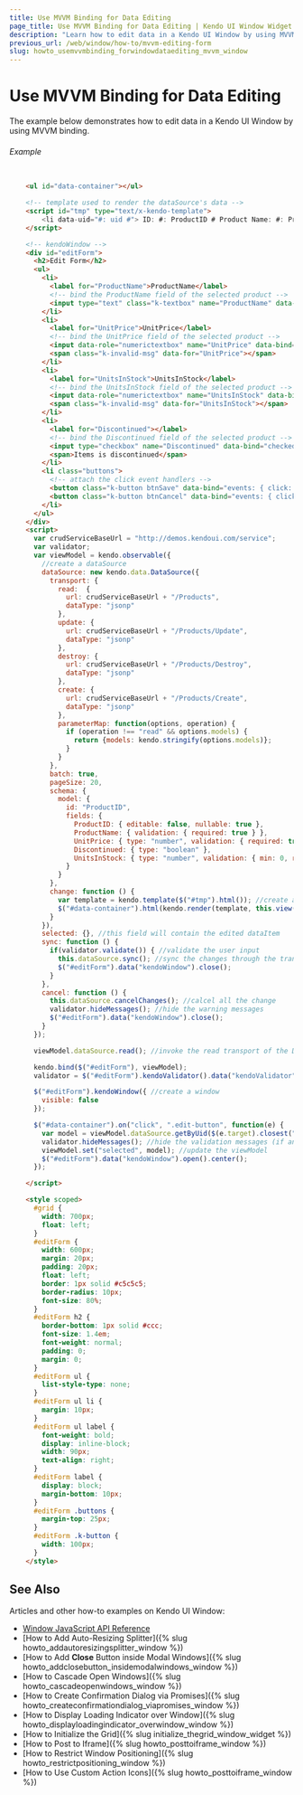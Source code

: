 ```yaml
---
title: Use MVVM Binding for Data Editing
page_title: Use MVVM Binding for Data Editing | Kendo UI Window Widget
description: "Learn how to edit data in a Kendo UI Window by using MVVM binding."
previous_url: /web/window/how-to/mvvm-editing-form
slug: howto_usemvvmbinding_forwindowdataediting_mvvm_window
---
```


# Use MVVM Binding for Data Editing

The example below demonstrates how to edit data in a Kendo UI Window by using MVVM binding.

###### Example

```html

    <ul id="data-container"></ul>

    <!-- template used to render the dataSource's data -->
    <script id="tmp" type="text/x-kendo-template">
        <li data-uid="#: uid #"> ID: #: ProductID # Product Name: #: ProductName # <input type="button" value="edit" class="edit-button" /></li>
    </script>

    <!-- kendoWindow -->
    <div id="editForm">
      <h2>Edit Form</h2>
      <ul>
        <li>
          <label for="ProductName">ProductName</label>
          <!-- bind the ProductName field of the selected product -->
          <input type="text" class="k-textbox" name="ProductName" data-bind="value: selected.ProductName" required />
        </li>
        <li>
          <label for="UnitPrice">UnitPrice</label>
          <!-- bind the UnitPrice field of the selected product -->
          <input data-role="numerictextbox" name="UnitPrice" data-bind="value: selected.UnitPrice" required min="1" />
          <span class="k-invalid-msg" data-for="UnitPrice"></span>
        </li>
        <li>
          <label for="UnitsInStock">UnitsInStock</label>
          <!-- bind the UnitsInStock field of the selected product -->
          <input data-role="numerictextbox" name="UnitsInStock" data-bind="value: selected.UnitsInStock" required min="0" />
          <span class="k-invalid-msg" data-for="UnitsInStock"></span>
        </li>
        <li>
          <label for="Discontinued"></label>
          <!-- bind the Discontinued field of the selected product -->
          <input type="checkbox" name="Discontinued" data-bind="checked: selected.Discontinued" />
          <span>Items is discontinued</span>
        </li>
        <li class="buttons">
          <!-- attach the click event handlers -->
          <button class="k-button btnSave" data-bind="events: { click: sync }">Save</button>
          <button class="k-button btnCancel" data-bind="events: { click: cancel }">Cancel</button>
        </li>
      </ul>
    </div>
    <script>
      var crudServiceBaseUrl = "http://demos.kendoui.com/service";
      var validator;
      var viewModel = kendo.observable({
        //create a dataSource
        dataSource: new kendo.data.DataSource({
          transport: {
            read:  {
              url: crudServiceBaseUrl + "/Products",
              dataType: "jsonp"
            },
            update: {
              url: crudServiceBaseUrl + "/Products/Update",
              dataType: "jsonp"
            },
            destroy: {
              url: crudServiceBaseUrl + "/Products/Destroy",
              dataType: "jsonp"
            },
            create: {
              url: crudServiceBaseUrl + "/Products/Create",
              dataType: "jsonp"
            },
            parameterMap: function(options, operation) {
              if (operation !== "read" && options.models) {
                return {models: kendo.stringify(options.models)};
              }
            }
          },
          batch: true,
          pageSize: 20,
          schema: {
            model: {
              id: "ProductID",
              fields: {
                ProductID: { editable: false, nullable: true },
                ProductName: { validation: { required: true } },
                UnitPrice: { type: "number", validation: { required: true, min: 1} },
                Discontinued: { type: "boolean" },
                UnitsInStock: { type: "number", validation: { min: 0, required: true } }
              }
            }
          },
          change: function () {
            var template = kendo.template($("#tmp").html()); //create a template
            $("#data-container").html(kendo.render(template, this.view())); //render the template with current data
          }
        }),
        selected: {}, //this field will contain the edited dataItem
        sync: function () {
          if(validator.validate()) { //validate the user input
            this.dataSource.sync(); //sync the changes through the transport
            $("#editForm").data("kendoWindow").close();
          }
        },
        cancel: function () {
          this.dataSource.cancelChanges(); //calcel all the change
          validator.hideMessages(); //hide the warning messages
          $("#editForm").data("kendoWindow").close();
        }
      });

      viewModel.dataSource.read(); //invoke the read transport of the DataSource

      kendo.bind($("#editForm"), viewModel);
      validator = $("#editForm").kendoValidator().data("kendoValidator"); //create a validator instance

      $("#editForm").kendoWindow({ //create a window
        visible: false
      });

      $("#data-container").on("click", ".edit-button", function(e) {
        var model = viewModel.dataSource.getByUid($(e.target).closest("li").data("uid")); //get reference to the model
        validator.hideMessages(); //hide the validation messages (if any)
        viewModel.set("selected", model); //update the viewModel
        $("#editForm").data("kendoWindow").open().center();
      });

    </script>

    <style scoped>
      #grid {
        width: 700px;
        float: left;
      }
      #editForm {
        width: 600px;
        margin: 20px;
        padding: 20px;
        float: left;
        border: 1px solid #c5c5c5;
        border-radius: 10px;
        font-size: 80%;
      }
      #editForm h2 {
        border-bottom: 1px solid #ccc;
        font-size: 1.4em;
        font-weight: normal;
        padding: 0;
        margin: 0;
      }
      #editForm ul {
        list-style-type: none;
      }
      #editForm ul li {
        margin: 10px;
      }
      #editForm ul label {
        font-weight: bold;
        display: inline-block;
        width: 90px;
        text-align: right;
      }
      #editForm label {
        display: block;
        margin-bottom: 10px;
      }
      #editForm .buttons {
        margin-top: 25px;
      }
      #editForm .k-button {
        width: 100px;
      }
    </style>
```

## See Also

Articles and other how-to examples on Kendo UI Window:

* [Window JavaScript API Reference](/api/javascript/ui/window)
* [How to Add Auto-Resizing Splitter]({% slug howto_addautoresizingsplitter_window %})
* [How to Add **Close** Button inside Modal Windows]({% slug howto_addclosebutton_insidemodalwindows_window %})
* [How to Cascade Open Windows]({% slug howto_cascadeopenwindows_window %})
* [How to Create Confirmation Dialog via Promises]({% slug howto_createconfirmationdialog_viapromises_window %})
* [How to Display Loading Indicator over Window]({% slug howto_displayloadingindicator_overwindow_window %})
* [How to Initialize the Grid]({% slug initialize_thegrid_window_widget %})
* [How to Post to Iframe]({% slug howto_posttoiframe_window %})
* [How to Restrict Window Positioning]({% slug howto_restrictpositioning_window %})
* [How to Use Custom Action Icons]({% slug howto_posttoiframe_window %})
